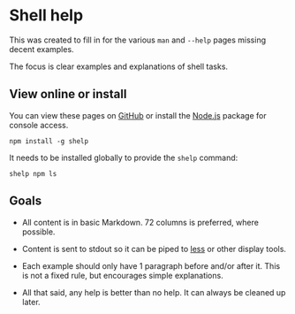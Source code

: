 # Shell help

This was created to fill in for the various `man` and `--help` pages
missing decent examples.

The focus is clear examples and explanations of shell tasks.


## View online or install

You can view these pages on
[GitHub](https://github.com/MattMS/shelp/tree/master/command#readme)
or install the
[Node.js](http://nodejs.org/) package for console access.

	npm install -g shelp

It needs to be installed globally to provide the `shelp` command:

	shelp npm ls


## Goals

- All content is in basic Markdown.
  72 columns is preferred, where possible.

- Content is sent to stdout so it can be piped to [less](command/less/)
  or other display tools.

- Each example should only have 1 paragraph before and/or after it.
  This is not a fixed rule, but encourages simple explanations.

- All that said, any help is better than no help.
  It can always be cleaned up later.
